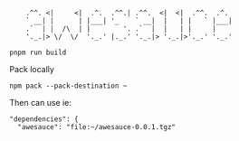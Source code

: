 ```
    .^^. <|     <|  .^.  .^^.| .^^.  <|  <|  .^^.  .^.
    ` __| |      | |___| '_    ` __|  |   | |   ` |___|
    .`  | |  /\  | |        '. .`  |  |   | |     |
    '._.|> \/  \/  '._.' |._.' '._.|> '._.|>'._.' '._.'
```

```
pnpm run build
```

Pack locally
```
npm pack --pack-destination ~
```
Then can use ie:
```
"dependencies": {
  "awesauce": "file:~/awesauce-0.0.1.tgz"
```